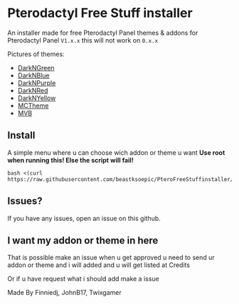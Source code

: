 # Pterodactyl Free Stuff installer
An installer made for free Pterodactyl Panel themes & addons for Pterodactyl Panel ``V1.x.x`` this will not work on ``0.x.x``

Pictures of themes:
- [DarkNGreen](https://github.com/finnie2006/PteroFreeStuffinstaller/blob/main/theme-images/darkngreen.md)
- [DarkNBlue](https://github.com/beastksoepic/PteroFreeStuffinstaller/blob/main/theme-images/darknblue.md)
- [DarkNPurple](https://github.com/finnie2006/PteroFreeStuffinstaller/blob/main/theme-images/darknpurple.md)
- [DarkNRed](https://github.com/finnie2006/PteroFreeStuffinstaller/blob/main/theme-images/darknred.md)
- [DarkNYellow](https://github.com/finnie2006/PteroFreeStuffinstaller/blob/main/theme-images/darknyellow.md)
- [MCTheme](https://github.com/finnie2006/PteroFreeStuffinstaller/blob/main/theme-images/mctheme.md)
- [MVB](https://github.com/finnie2006/PteroFreeStuffinstaller/blob/main/theme-images/mvb.md)
  
## Install
A simple menu where u can choose wich addon or theme u want
**Use root when running this! Else the script will fail!**  
```
bash <(curl https://raw.githubusercontent.com/beastksoepic/PteroFreeStuffinstaller/main/resources/script.sh)
```

## Issues?
If you have any issues, open an issue on this github.

## I want my addon or theme in here
That is possible make an issue when u get approved u need to send ur addon or theme and i will added and u will get listed at Credits

Or if u have request what i should add make a issue


Made By Finniedj, JohnB17, Twixgamer
